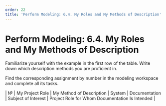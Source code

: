 ```yaml
---
order: 22
title: 'Perform Modeling: 6.4. My Roles and My Methods of Description'
---
```


# Perform Modeling: 6.4. My Roles and My Methods of Description

Familiarize yourself with the example in the first row of the table. Write down which description methods you are proficient in.

Find the corresponding assignment by number in the modeling workspace and complete all its tasks.

| № | My Project Role | My Method of Description | System | Documentation | Subject of Interest | Project Role for Whom Documentation Is Intended |